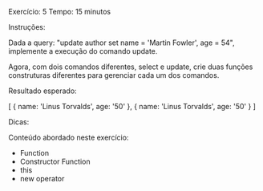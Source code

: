 Exercício: 5
Tempo: 15 minutos

Instruções:

Dada a query: "update author set name = 'Martin Fowler', age = 54", implemente a execução do comando update.

Agora, com dois comandos diferentes, select e update, crie duas funções construturas diferentes para gerenciar cada um dos comandos.

Resultado esperado:

[ { name: 'Linus Torvalds', age: '50' },
  { name: 'Linus Torvalds', age: '50' } ]

Dicas:

Conteúdo abordado neste exercício:

* Function
* Constructor Function
* this
* new operator